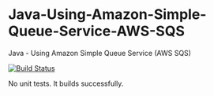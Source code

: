 # Java-Using-Amazon-Simple-Queue-Service-AWS-SQS
Java - Using Amazon Simple Queue Service (AWS SQS)


[![Build Status](https://travis-ci.org/Turreta/Java-Using-Amazon-Simple-Queue-Service-AWS-SQS.svg?branch=master)](https://travis-ci.org/Turreta/Java-Using-Amazon-Simple-Queue-Service-AWS-SQS)

No unit tests. It builds successfully.
